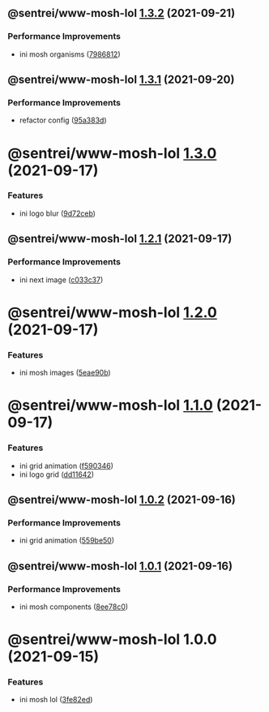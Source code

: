 ## @sentrei/www-mosh-lol [1.3.2](https://github.com/sentrei/sentrei/compare/@sentrei/www-mosh-lol@1.3.1...@sentrei/www-mosh-lol@1.3.2) (2021-09-21)

### Performance Improvements

- ini mosh organisms ([7986812](https://github.com/sentrei/sentrei/commit/79868121926c5667e7d8e735f9f163f94c4336fc))

## @sentrei/www-mosh-lol [1.3.1](https://github.com/sentrei/sentrei/compare/@sentrei/www-mosh-lol@1.3.0...@sentrei/www-mosh-lol@1.3.1) (2021-09-20)

### Performance Improvements

- refactor config ([95a383d](https://github.com/sentrei/sentrei/commit/95a383d509da197c9b984b94d18f4d3ebc22836e))

# @sentrei/www-mosh-lol [1.3.0](https://github.com/sentrei/sentrei/compare/@sentrei/www-mosh-lol@1.2.1...@sentrei/www-mosh-lol@1.3.0) (2021-09-17)

### Features

- ini logo blur ([9d72ceb](https://github.com/sentrei/sentrei/commit/9d72ceb8418b193b86abc4efb47d7b5980d29df3))

## @sentrei/www-mosh-lol [1.2.1](https://github.com/sentrei/sentrei/compare/@sentrei/www-mosh-lol@1.2.0...@sentrei/www-mosh-lol@1.2.1) (2021-09-17)

### Performance Improvements

- ini next image ([c033c37](https://github.com/sentrei/sentrei/commit/c033c37c4ce2c1af6c1366140c78e7a054bab637))

# @sentrei/www-mosh-lol [1.2.0](https://github.com/sentrei/sentrei/compare/@sentrei/www-mosh-lol@1.1.0...@sentrei/www-mosh-lol@1.2.0) (2021-09-17)

### Features

- ini mosh images ([5eae90b](https://github.com/sentrei/sentrei/commit/5eae90b14783a24a481fec51922bb2af6454e16b))

# @sentrei/www-mosh-lol [1.1.0](https://github.com/sentrei/sentrei/compare/@sentrei/www-mosh-lol@1.0.2...@sentrei/www-mosh-lol@1.1.0) (2021-09-17)

### Features

- ini grid animation ([f590346](https://github.com/sentrei/sentrei/commit/f59034687594fa459d440f495b10c2ff8beae600))
- ini logo grid ([dd11642](https://github.com/sentrei/sentrei/commit/dd116422fef4d9e9119a0ea2f2a7ec83845b0120))

## @sentrei/www-mosh-lol [1.0.2](https://github.com/sentrei/sentrei/compare/@sentrei/www-mosh-lol@1.0.1...@sentrei/www-mosh-lol@1.0.2) (2021-09-16)

### Performance Improvements

- ini grid animation ([559be50](https://github.com/sentrei/sentrei/commit/559be5038756f1365ade22f7c3308f28141ceb5f))

## @sentrei/www-mosh-lol [1.0.1](https://github.com/sentrei/sentrei/compare/@sentrei/www-mosh-lol@1.0.0...@sentrei/www-mosh-lol@1.0.1) (2021-09-16)

### Performance Improvements

- ini mosh components ([8ee78c0](https://github.com/sentrei/sentrei/commit/8ee78c00d4c6aa2e16c53d2010179e060f797d09))

# @sentrei/www-mosh-lol 1.0.0 (2021-09-15)

### Features

- ini mosh lol ([3fe82ed](https://github.com/sentrei/sentrei/commit/3fe82edce9d55582cf1ca449e880f857b55f7ac9))
